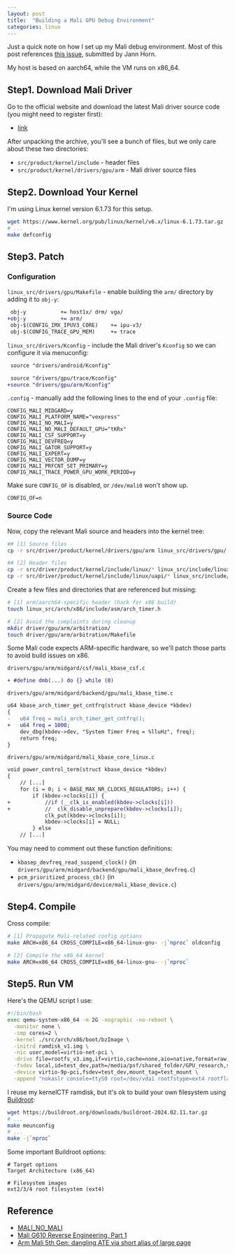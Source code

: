 ```yaml
---
layout: post
title:  "Building a Mali GPU Debug Environment"
categories: linux
---
```


Just a quick note on how I set up my Mali debug environment. Most of this post references [this issue](https://project-zero.issues.chromium.org/issues/42451673), submitted by Jann Horn.

My host is based on aarch64, while the VM runs on x86_64.

## Step1. Download Mali Driver

Go to the official website and download the latest Mali driver source code (you might need to register first):
- [link](https://developer.arm.com/downloads/-/Valhall%20Mali%204th%20Gen%20GPU%20Architecture)

After unpacking the archive, you'll see a bunch of files, but we only care about these two directories:
- `src/product/kernel/include` - header files
- `src/product/kernel/drivers/gpu/arm` - Mali driver source files

## Step2. Download Your Kernel

I'm using Linux kernel version 6.1.73 for this setup.

``` bash
wget https://www.kernel.org/pub/linux/kernel/v6.x/linux-6.1.73.tar.gz
# ...
make defconfig
```

## Step3. Patch

### Configuration

`linux_src/drivers/gpu/Makefile` - enable building the `arm/` directory by adding it to `obj-y`:
``` diff
 obj-y           += host1x/ drm/ vga/
+obj-y           += arm/
 obj-$(CONFIG_IMX_IPUV3_CORE)    += ipu-v3/
 obj-$(CONFIG_TRACE_GPU_MEM)     += trace
```

`linux_src/drivers/Kconfig` - include the Mali driver's `Kconfig` so we can configure it via menuconfig:
```diff
 source "drivers/android/Kconfig"

 source "drivers/gpu/trace/Kconfig"
+source "drivers/gpu/arm/Kconfig"
```

`.config` - manually add the following lines to the end of your `.config` file:

```
CONFIG_MALI_MIDGARD=y
CONFIG_MALI_PLATFORM_NAME="vexpress"
CONFIG_MALI_NO_MALI=y
CONFIG_MALI_NO_MALI_DEFAULT_GPU="tKRx"  
CONFIG_MALI_CSF_SUPPORT=y
CONFIG_MALI_DEVFREQ=y
CONFIG_MALI_GATOR_SUPPORT=y
CONFIG_MALI_EXPERT=y
CONFIG_MALI_VECTOR_DUMP=y
CONFIG_MALI_PRFCNT_SET_PRIMARY=y
CONFIG_MALI_TRACE_POWER_GPU_WORK_PERIOD=y
```

Make sure `CONFIG_OF` is disabled, or `/dev/mali0` won't show up.

```
CONFIG_OF=n
```


### Source Code

Now, copy the relevant Mali source and headers into the kernel tree:

``` bash
## [1] Source files
cp -r src/driver/product/kernel/drivers/gpu/arm linux_src/drivers/gpu/

## [2] Header files
cp -r src/driver/product/kernel/include/linux/* linux_src/include/linux/
cp -r src/driver/product/kernel/include/linux/uapi/* linux_src/include/uapi/
```

Create a few files and directories that are referenced but missing:

``` bash
# [1] arm/aarch64-specific header (hack for x86 build)
touch linux_src/arch/x86/include/asm/arch_timer.h

# [2] Avoid the complaints during cleanup
mkdir driver/gpu/arm/arbitration/
touch driver/gpu/arm/arbitration/Makefile
```

Some Mali code expects ARM-specific hardware, so we'll patch those parts to avoid build issues on x86.

`drivers/gpu/arm/midgard/csf/mali_kbase_csf.c`

``` diff
+ #define dmb(...) do {} while (0)
```

`drivers/gpu/arm/midgard/backend/gpu/mali_kbase_time.c`

``` diff
u64 kbase_arch_timer_get_cntfrq(struct kbase_device *kbdev)
{
-   u64 freq = mali_arch_timer_get_cntfrq();
+   u64 freq = 1000;
    dev_dbg(kbdev->dev, "System Timer Freq = %lluHz", freq);
    return freq;
}
```

`drivers/gpu/arm/midgard/mali_kbase_core_linux.c`

``` diff
void power_control_term(struct kbase_device *kbdev)
{
	// [...]
    for (i = 0; i < BASE_MAX_NR_CLOCKS_REGULATORS; i++) {
        if (kbdev->clocks[i]) {
+           //if (__clk_is_enabled(kbdev->clocks[i]))
+           //  clk_disable_unprepare(kbdev->clocks[i]);
            clk_put(kbdev->clocks[i]);
            kbdev->clocks[i] = NULL;
        } else
	// [...]
```


You may need to comment out these function definitions:
- `kbasep_devfreq_read_suspend_clock()` (in `drivers/gpu/arm/midgard/backend/gpu/mali_kbase_devfreq.c`)
- `pcm_prioritized_process_cb()` (in `drivers/gpu/arm/midgard/device/mali_kbase_device.c`)

## Step4. Compile

Cross compile:

``` bash
# [1] Propagate Mali-related config options
make ARCH=x86_64 CROSS_COMPILE=x86_64-linux-gnu- -j`nproc` oldconfig

# [2] Compile the x86_64 kernel
make ARCH=x86_64 CROSS_COMPILE=x86_64-linux-gnu- -j`nproc`
```

## Step5. Run VM

Here's the QEMU script I use:

``` bash
#!/bin/bash
exec qemu-system-x86_64 -m 2G -nographic -no-reboot \
  -monitor none \
  -smp cores=2 \
  -kernel ./src/arch/x86/boot/bzImage \
  -initrd ramdisk_v1.img \
  -nic user,model=virtio-net-pci \
  -drive file=rootfs_v3.img,if=virtio,cache=none,aio=native,format=raw,discard=on,readonly \
  -fsdev local,id=test_dev,path=/media/psf/shared_folder/GPU_research,security_model=none \
  -device virtio-9p-pci,fsdev=test_dev,mount_tag=test_mount \
  -append "nokaslr console=ttyS0 root=/dev/vda1 rootfstype=ext4 rootflags=discard ro init=/bin/bash hostname=Mali" -s
```

I reuse my kernelCTF ramdisk, but it's ok to build your own filesystem using [Buildroot](https://buildroot.org):

``` bash
wget https://buildroot.org/downloads/buildroot-2024.02.11.tar.gz
# ...
make meunconfig
# ...
make -j`nproc`
```

Some important Buildroot options:

```
# Target options
Target Architecture (x86_64)

# Filesystem images
ext2/3/4 root filesystem (ext4)
```

## Reference

- [MALI_NO_MALI](https://www.c1n.org/2024/10/12/mali_no_mali/)
- [Mali G610 Reverse Engineering, Part 1](https://icecream95.gitlab.io/mali-g610-reverse-engineering-part-1.html)
- [Arm Mali 5th Gen: dangling ATE via short alias of large page](https://project-zero.issues.chromium.org/issues/42451673)
